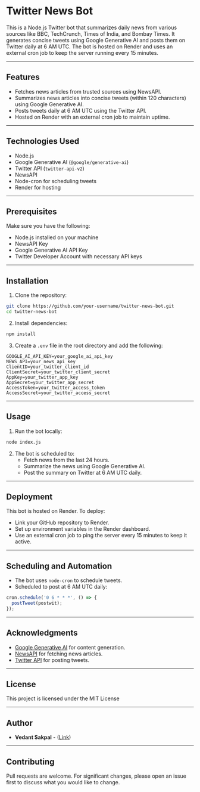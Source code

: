 # Twitter News Bot  

This is a Node.js Twitter bot that summarizes daily news from various sources like BBC, TechCrunch, Times of India, and Bombay Times. It generates concise tweets using Google Generative AI and posts them on Twitter daily at 6 AM UTC. The bot is hosted on Render and uses an external cron job to keep the server running every 15 minutes.  

---

## Features  
- Fetches news articles from trusted sources using NewsAPI.  
- Summarizes news articles into concise tweets (within 120 characters) using Google Generative AI.  
- Posts tweets daily at 6 AM UTC using the Twitter API.  
- Hosted on Render with an external cron job to maintain uptime.  

---

## Technologies Used  
- Node.js  
- Google Generative AI (`@google/generative-ai`)  
- Twitter API (`twitter-api-v2`)  
- NewsAPI  
- Node-cron for scheduling tweets  
- Render for hosting  

---

## Prerequisites  
Make sure you have the following:  
- Node.js installed on your machine  
- NewsAPI Key  
- Google Generative AI API Key  
- Twitter Developer Account with necessary API keys  

---

## Installation  

1. Clone the repository:  
```bash
git clone https://github.com/your-username/twitter-news-bot.git
cd twitter-news-bot
```

2. Install dependencies:  
```bash
npm install
```

3. Create a `.env` file in the root directory and add the following:  
```
GOOGLE_AI_API_KEY=your_google_ai_api_key
NEWS_API=your_news_api_key
ClientID=your_twitter_client_id
ClientSecret=your_twitter_client_secret
AppKey=your_twitter_app_key
AppSecret=your_twitter_app_secret
AccessToken=your_twitter_access_token
AccessSecret=your_twitter_access_secret
```

---

## Usage  
1. Run the bot locally:  
```bash
node index.js
```

2. The bot is scheduled to:  
   - Fetch news from the last 24 hours.  
   - Summarize the news using Google Generative AI.  
   - Post the summary on Twitter at 6 AM UTC daily.  

---

## Deployment  
This bot is hosted on Render. To deploy:  
- Link your GitHub repository to Render.  
- Set up environment variables in the Render dashboard.  
- Use an external cron job to ping the server every 15 minutes to keep it active.  

---

## Scheduling and Automation  
- The bot uses `node-cron` to schedule tweets.  
- Scheduled to post at 6 AM UTC daily:  
```js
cron.schedule('0 6 * * *', () => { 
  postTweet(postwit);
});
```

---

## Acknowledgments  
- [Google Generative AI](https://developers.generative-ai.google/) for content generation.  
- [NewsAPI](https://newsapi.org/) for fetching news articles.  
- [Twitter API](https://developer.twitter.com/en/docs) for posting tweets.  

---

## License  
This project is licensed under the MIT License 

---

## Author  
- **Vedant Sakpal** - ([Link](https://github.com/just-vedant)) 

---

## Contributing  
Pull requests are welcome. For significant changes, please open an issue first to discuss what you would like to change.  
